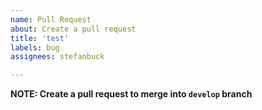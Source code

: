 ```yaml
---
name: Pull Request
about: Create a pull request
title: 'test'
labels: bug
assignees: stefanbuck

---
```


**NOTE: Create a pull request to merge into `develop` branch**
